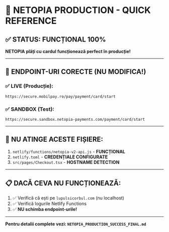 # 🚨 NETOPIA PRODUCTION - QUICK REFERENCE

## ✅ STATUS: FUNCȚIONAL 100%

**NETOPIA plăți cu cardul funcționează perfect în producție!**

---

## 🔧 ENDPOINT-URI CORECTE (NU MODIFICA!)

### ✅ LIVE (Producție):

```
https://secure.mobilpay.ro/pay/payment/card/start
```

### ✅ SANDBOX (Test):

```
https://secure.sandbox.netopia-payments.com/payment/card/start
```

---

## 🚫 NU ATINGE ACESTE FIȘIERE:

1. `netlify/functions/netopia-v2-api.js` - **FUNCȚIONAL**
2. `netlify.toml` - **CREDENȚIALE CONFIGURATE**
3. `src/pages/Checkout.tsx` - **HOSTNAME DETECTION**

---

## 📋 DACĂ CEVA NU FUNCȚIONEAZĂ:

1. ✅ Verifică că ești pe `lupulsicorbul.com` (nu localhost)
2. ✅ Verifică logurile Netlify Functions
3. ✅ **NU schimba endpoint-urile!**

---

**Pentru detalii complete vezi: `NETOPIA_PRODUCTION_SUCCESS_FINAL.md`**
